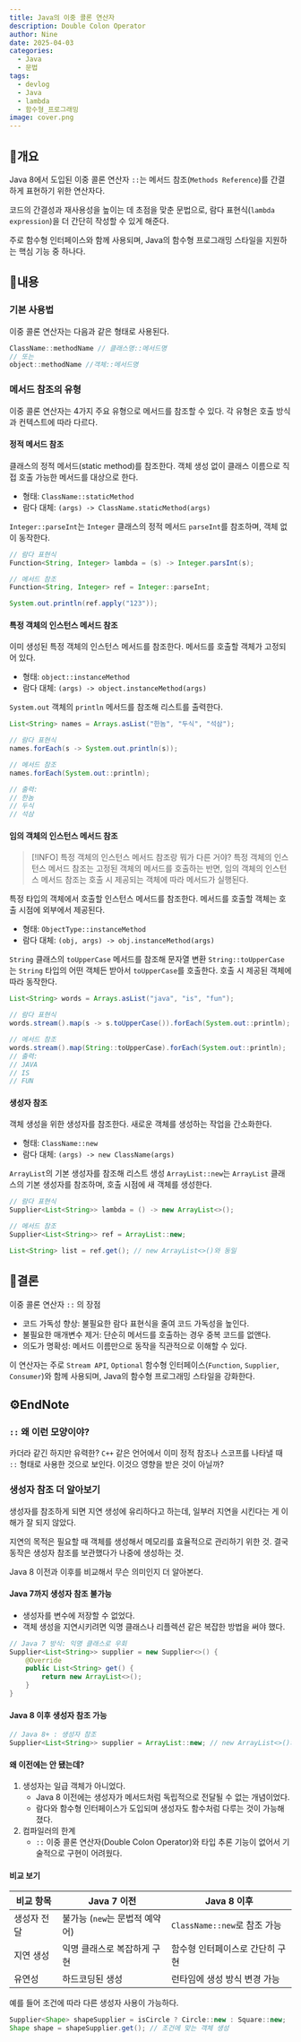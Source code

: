 ```yaml
---
title: Java의 이중 콜론 연산자
description: Double Colon Operator
author: Nine
date: 2025-04-03
categories:
  - Java
  - 문법
tags:
  - devlog
  - Java
  - lambda
  - 함수형_프로그래밍
image: cover.png
---
```

## 📌개요

Java 8에서 도입된 이중 콜론 연산자 `::`는 메서드 참조(`Methods Reference`)를 간결하게 표현하기 위한 연산자다.

코드의 간결성과 재사용성을 높이는 데 초점을 맞춘 문법으로, 람다 표현식(`lambda expression`)을 더 간단히 작성할 수 있게 해준다.

주로 함수형 인터페이스와 함께 사용되며, Java의 함수형 프로그래밍 스타일을 지원하는 핵심 기능 중 하나다.

## 📌내용

### 기본 사용법

이중 콜론 연산자는 다음과 같은 형태로 사용된다.

```java
ClassName::methodName // 클래스명::메서드명
// 또는
object::methodName //객체::메서드명
```

### 메서드 참조의 유형

이중 콜론 연산자는 4가지 주요 유형으로 메서드를 참조할 수 있다.
각 유형은 호출 방식과 컨텍스트에 따라 다르다.

#### 정적 메서드 참조

클래스의 정적 메서드(static method)를 참조한다.
객체 생성 없이 클래스 이름으로 직접 호출 가능한 메서드를 대상으로 한다.

- 형태: `ClassName::staticMethod`
- 람다 대체: `(args) -> ClassName.staticMethod(args)`

`Integer::parseInt`는 `Integer` 클래스의 정적 메서드 `parseInt`를 참조하며, 객체 없이 동작한다.

```java
// 람다 표현식
Function<String, Integer> lambda = (s) -> Integer.parsInt(s);

// 메서드 참조
Function<String, Integer> ref = Integer::parseInt;

System.out.println(ref.apply("123"));
```

#### 특정 객체의 인스턴스 메서드 참조

이미 생성된 특정 객체의 인스턴스 메서드를 참조한다.
메서드를 호출할 객체가 고정되어 있다.

- 형태: `object::instanceMethod`
- 람다 대체: `(args) -> object.instanceMethod(args)`

`System.out` 객체의 `println` 메서드를 참조해 리스트를 출력한다.

```java
List<String> names = Arrays.asList("한놈", "두식", "석삼");

// 람다 표현식
names.forEach(s -> System.out.println(s));

// 메서드 참조
names.forEach(System.out::println);

// 출력:
// 한놈
// 두식
// 석삼
```

#### 임의 객체의 인스턴스 메서드 참조

>[!INFO]
> 특정 객체의 인스턴스 메서드 참조랑 뭐가 다른 거야?
특정 객체의 인스턴스 메서드 참조는 고정된 객체의 메서드를 호출하는 반면, 임의 객체의 인스턴스 메서드 참조는 호출 시 제공되는 객체에 따라 메서드가 실행된다.

특정 타입의 객체에서 호출할 인스턴스 메서드를 참조한다.
메서드를 호출할 객체는 호출 시점에 외부에서 제공된다.

- 형태: `ObjectType::instanceMethod`
- 람다 대체: `(obj, args) -> obj.instanceMethod(args)`

`String` 클래스의 `toUpperCase` 메서드를 참조해 문자열 변환
`String::toUpperCase`는 `String` 타입의 어떤 객체든 받아서 `toUpperCase`를 호출한다.
호출 시 제공된 객체에 따라 동작한다.

```java
List<String> words = Arrays.asList("java", "is", "fun");

// 람다 표현식
words.stream().map(s -> s.toUpperCase()).forEach(System.out::println);

// 메서드 참조
words.stream().map(String::toUpperCase).forEach(System.out::println);
// 출력:
// JAVA
// IS
// FUN
```

#### 생성자 참조

객체 생성을 위한 생성자를 참조한다.
새로운 객체를 생성하는 작업을 간소화한다.

- 형태: `ClassName::new`
- 람다 대체: `(args) -> new ClassName(args)`

`ArrayList`의 기본 생성자를 참조해 리스트 생성
`ArrayList::new`는 `ArrayList` 클래스의 기본 생성자를 참조하며, 호출 시점에 새 객체를 생성한다.

```java
// 람다 표현식
Supplier<List<String>> lambda = () -> new ArrayList<>();

// 메서드 참조
Supplier<List<String>> ref = ArrayList::new;

List<String> list = ref.get(); // new ArrayList<>()와 동일
```


## 🎯결론

이중 콜론 연산자 `::` 의 장점

- 코드 가독성 향상: 불필요한 람다 표현식을 줄여 코드 가독성을 높인다.
- 불필요한 매개변수 제거: 단순히 메서드를 호출하는 경우 중복 코드를 없앤다.
- 의도가 명확성: 메서드 이름만으로 동작을 직관적으로 이해할 수 있다.

이 연산자는 주로 `Stream API`, `Optional` 함수형 인터페이스(`Function`, `Supplier`, `Consumer`)와 함께 사용되며, Java의 함수형 프로그래밍 스타일을 강화한다.

## ⚙️EndNote

### `::` 왜 이런 모양이야?

카더라 같긴 하지만 유력한? `C++` 같은 언어에서 이미 정적 참조나 스코프를 나타낼 때 `::` 형태로 사용한 것으로 보인다.
이것으 영향을 받은 것이 아닐까?

### 생성자 참조 더 알아보기

생성자를 참조하게 되면 지연 생성에 유리하다고 하는데, 일부러 지연을 시킨다는 게 이해가 잘 되지 않았다.

지연의 목적은 필요할 때 객체를 생성해서 메모리를 효율적으로 관리하기 위한 것.
결국 동작은 생성자 참조를 보관했다가 나중에 생성하는 것.

Java 8 이전과 이후를 비교해서 무슨 의미인지 더 알아본다.

#### Java 7까지 생성자 참조 불가능

- 생성자를 변수에 저장할 수 없었다.
- 객체 생성을 지연시키려면 익명 클래스나 리플렉션 같은 복잡한 방법을 써야 했다.

```java
// Java 7 방식: 익명 클래스로 우회
Supplier<List<String>> supplier = new Supplier<>() {
	@Override
	public List<String> get() {
		return new ArrayList<>();
	}
}
```

#### Java 8 이후 생성자 참조 가능

```java
// Java 8+ : 생성자 참조
Supplier<List<String>> supplier = ArrayList::new; // new ArrayList<>()와 동일
```

#### 왜 이전에는 안 됐는데?

1. 생성자는 일급 객체가 아니었다.
	- Java 8 이전에는 생성자가 메서드처럼 독립적으로 전달될 수 없는 개념이었다.
	- 람다와 함수형 인터페이스가 도입되며 생성자도 함수처럼 다루는 것이 가능해졌다.
2. 컴파일러의 한계
	- `::` 이중 콜론 연산자(Double Colon Operator)와 타입 추론 기능이 없어서 기술적으로 구현이 어려웠다.

#### 비교 보기

| 비교 항목   | Java 7 이전                    | Java 8 이후                     |
| ----------- | ------------------------------ | ------------------------------- |
| 생성자 전달 | 불가능 (`new`는 문법적 예약어) | `ClassName::new`로 참조 가능    |
| 지연 생성   | 익명 클래스로 복잡하게 구현    | 함수형 인터페이스로 간단히 구현 |
| 유연성      | 하드코딩된 생성                | 런타임에 생성 방식 변경 가능    |

예를 들어 조건에 따라 다른 생성자 사용이 가능하다.

```java
Supplier<Shape> shapeSupplier = isCircle ? Circle::new : Square::new;
Shape shape = shapeSupplier.get(); // 조건에 맞는 객체 생성
```

